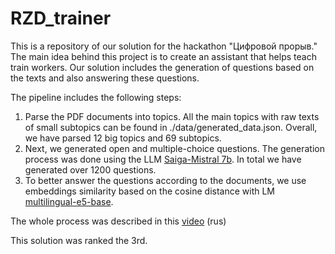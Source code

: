 # RZD_trainer
This is a repository of our solution for the hackathon "Цифровой прорыв." The main idea behind this project is to create an assistant that helps teach train workers. Our solution includes the generation of questions based on the texts and also answering these questions.

The pipeline includes the following steps:

1. Parse the PDF documents into topics. All the main topics with raw texts of small subtopics can be found in ./data/generated_data.json. Overall, we have parsed 12 big topics and 69 subtopics.
2. Next, we generated open and multiple-choice questions. The generation process was done using the LLM [Saiga-Mistral 7b](https://huggingface.co/IlyaGusev/saiga_mistral_7b_gguf). In total we have generated over 1200 questions. 
3. To better answer the questions according to the documents, we use embeddings similarity based on the cosine distance with LM [multilingual-e5-base](https://huggingface.co/intfloat/multilingual-e5-base). 

The whole process was described in this [video](https://rutube.ru/video/a329139dbda52e5dd506ed3e81081e12/?t=4039&r=plwd) (rus)

This solution was ranked the 3rd. 
